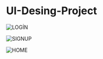 # UI-Desing-Project

![LOGİN](https://github.com/bunyaminlacn/UI-Desing-Project/assets/73001252/ff54e15f-74a0-4fb0-bf40-83373cb33993)

![SIGNUP](https://github.com/bunyaminlacn/UI-Desing-Project/assets/73001252/60d89739-20b8-4c91-a985-ff95c8c15ffa)

![HOME](https://github.com/bunyaminlacn/UI-Desing-Project/assets/73001252/421e4c38-d7cc-43f8-b66d-a22135768ea2)

